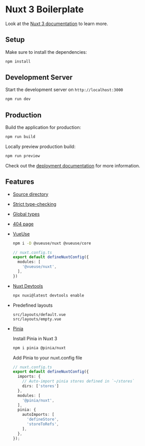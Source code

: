 # Nuxt 3 Boilerplate

Look at the [Nuxt 3 documentation](https://nuxt.com/docs/getting-started/introduction) to learn more.

## Setup

Make sure to install the dependencies:

```bash
npm install
```

## Development Server

Start the development server on `http://localhost:3000`

```bash
npm run dev
```

## Production

Build the application for production:

```bash
npm run build
```

Locally preview production build:

```bash
npm run preview
```

Check out the [deployment documentation](https://nuxt.com/docs/getting-started/deployment) for more information.

## Features

- [Source directory](https://nuxt.com/docs/api/configuration/nuxt-config#srcdir)
- [Strict type-checking](https://nuxt.com/docs/guide/concepts/typescript)
- [Global types](https://stackoverflow.com/a/73237686)
- [404 page](https://www.reddit.com/r/Nuxt/comments/s7mtkz/how_to_create_nuxt_3_404_error_page/?utm_source=share&utm_medium=web2x&context=3)
- [VueUse](https://vueuse.org/)

  ```bash
  npm i -D @vueuse/nuxt @vueuse/core
  ```

  ```typescript
  // nuxt.config.ts
  export default defineNuxtConfig({
    modules: [
      '@vueuse/nuxt',
    ],
  })
  ```

- [Nuxt Devtools](https://devtools.nuxtjs.org/)

  ```bash
  npx nuxi@latest devtools enable
  ```

- Predefined layouts

  ```text
  src/layouts/default.vue
  src/layouts/empty.vue
  ```

- [Pinia](https://pinia.vuejs.org/)

  Install Pinia in Nuxt 3

  ```bash
  npm i pinia @pinia/nuxt
  ```

  Add Pinia to your nuxt.config file 

  ```typescript
  // nuxt.config.ts
  export default defineNuxtConfig({
    imports: {
      // Auto-import pinia stores defined in `~/stores`
      dirs: ['stores']
    },
    modules: [
      '@pinia/nuxt',
    ],
    pinia: {
      autoImports: [
        'defineStore',
        'storeToRefs',
      ],
    },
  });
  ```
